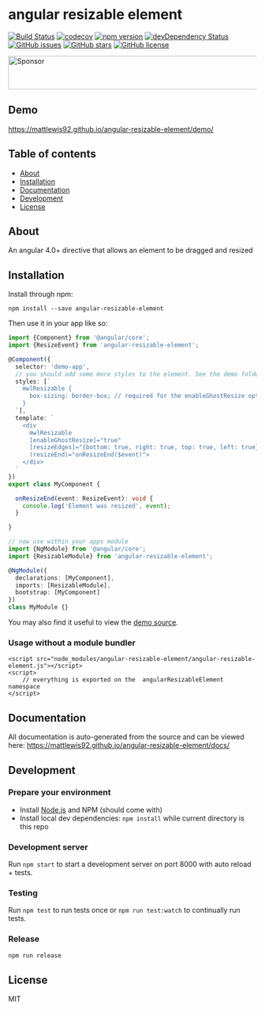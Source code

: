 # angular resizable element
[![Build Status](https://travis-ci.org/mattlewis92/angular-resizable-element.svg?branch=master)](https://travis-ci.org/mattlewis92/angular-resizable-element)
[![codecov](https://codecov.io/gh/mattlewis92/angular-resizable-element/branch/master/graph/badge.svg)](https://codecov.io/gh/mattlewis92/angular-resizable-element)
[![npm version](https://badge.fury.io/js/angular-resizable-element.svg)](http://badge.fury.io/js/angular-resizable-element)
[![devDependency Status](https://david-dm.org/mattlewis92/angular-resizable-element/dev-status.svg)](https://david-dm.org/mattlewis92/angular-resizable-element?type=dev)
[![GitHub issues](https://img.shields.io/github/issues/mattlewis92/angular-resizable-element.svg)](https://github.com/mattlewis92/angular-resizable-element/issues)
[![GitHub stars](https://img.shields.io/github/stars/mattlewis92/angular-resizable-element.svg)](https://github.com/mattlewis92/angular-resizable-element/stargazers)
[![GitHub license](https://img.shields.io/badge/license-MIT-blue.svg)](https://raw.githubusercontent.com/mattlewis92/angular-resizable-element/master/LICENSE)

<a target='_blank' rel='nofollow' href='https://app.codesponsor.io/link/uSyax6FrP6eVdiUSuyThrNTG/mattlewis92/angular-resizable-element'>
  <img alt='Sponsor' width='888' height='68' src='https://app.codesponsor.io/embed/uSyax6FrP6eVdiUSuyThrNTG/mattlewis92/angular-resizable-element.svg' />
</a>

## Demo
https://mattlewis92.github.io/angular-resizable-element/demo/

## Table of contents

- [About](#about)
- [Installation](#installation)
- [Documentation](#documentation)
- [Development](#development)
- [License](#licence)

## About

An angular 4.0+ directive that allows an element to be dragged and resized

## Installation

Install through npm:
```
npm install --save angular-resizable-element
```

Then use it in your app like so:

```typescript
import {Component} from '@angular/core';
import {ResizeEvent} from 'angular-resizable-element';

@Component({
  selector: 'demo-app',
  // you should add some more styles to the element. See the demo folder for a more fleshed out example
  styles: [`
    mwlResizable {
      box-sizing: border-box; // required for the enableGhostResize option to work
    }
  `],
  template: `
    <div
      mwlResizable
      [enableGhostResize]="true"
      [resizeEdges]="{bottom: true, right: true, top: true, left: true}"
      (resizeEnd)="onResizeEnd($event)">
    </div>
  `
})
export class MyComponent {

  onResizeEnd(event: ResizeEvent): void {
    console.log('Element was resized', event);
  }

}

// now use within your apps module
import {NgModule} from '@angular/core';
import {ResizableModule} from 'angular-resizable-element';

@NgModule({
  declarations: [MyComponent],
  imports: [ResizableModule],
  bootstrap: [MyComponent]
})
class MyModule {}

```

You may also find it useful to view the [demo source](https://github.com/mattlewis92/angular-resizable-element/blob/master/demo/demo.component.ts).

### Usage without a module bundler
```
<script src="node_modules/angular-resizable-element/angular-resizable-element.js"></script>
<script>
    // everything is exported on the  angularResizableElement namespace
</script>
```

## Documentation
All documentation is auto-generated from the source and can be viewed here:
https://mattlewis92.github.io/angular-resizable-element/docs/

## Development

### Prepare your environment
* Install [Node.js](http://nodejs.org/) and NPM (should come with)
* Install local dev dependencies: `npm install` while current directory is this repo

### Development server
Run `npm start` to start a development server on port 8000 with auto reload + tests.

### Testing
Run `npm test` to run tests once or `npm run test:watch` to continually run tests.

### Release
```bash
npm run release
```

## License

MIT

